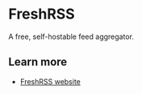 # FreshRSS

A free, self-hostable feed aggregator.

## Learn more
- [FreshRSS website](https://freshrss.org/index.html)